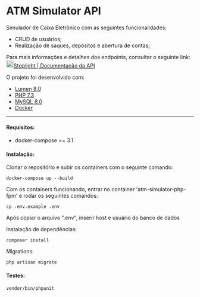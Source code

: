 
# ATM Simulator API

Simulador de Caixa Eletrônico com as seguintes funcionalidades:

- CRUD de usuários;
- Realização de saques, depósitos e abertura de contas;

Para mais informações e detalhes dos endpoints, consultar o seguinte link:
[<img src="https://stoplight.io/favicons/favicon.ico" width="20">Stoplight | Documentação da API](https://djaldim.stoplight.io/docs/atm-simulator/reference/Collection.v1.yaml)

O projeto foi desenvolvido com:
- [Lumen 8.0](https://lumen.laravel.com/docs/8.x)
- [PHP 7.3](https://www.php.net/)
- [MySQL 8.0](https://www.mysql.com/)
- [Docker](https://www.docker.com/)

---

#### Requisitos:
- docker-compose >= 3.1

#### Instalação:
Clonar o repositório e subir os containers com o seguinte comando:
``` 
docker-compose up --build
``` 

Com os containers funcionando, entrar no container 'atm-simulator-php-fpm' e rodar os seguintes comandos:
``` 
cp .env.example .env 
```
Após copiar o arquivo ".env", inserir host e usuário do banco de dados


Instalação de dependências:
```
composer install 
```

Migrations:
```
php artisan migrate 
```
#### Testes:
``` 
vendor/bin/phpunit
``` 
